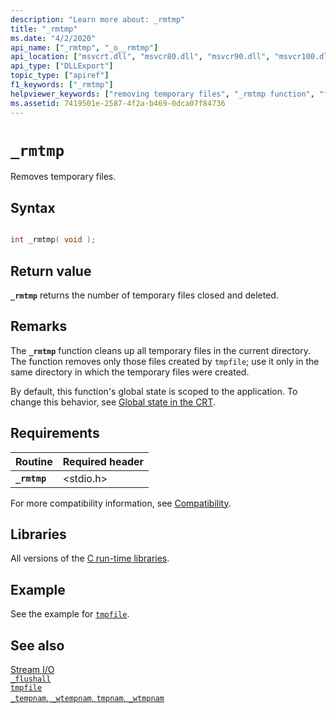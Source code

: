 ```yaml
---
description: "Learn more about: _rmtmp"
title: "_rmtmp"
ms.date: "4/2/2020"
api_name: ["_rmtmp", "_o__rmtmp"]
api_location: ["msvcrt.dll", "msvcr80.dll", "msvcr90.dll", "msvcr100.dll", "msvcr100_clr0400.dll", "msvcr110.dll", "msvcr110_clr0400.dll", "msvcr120.dll", "msvcr120_clr0400.dll", "ucrtbase.dll", "api-ms-win-crt-stdio-l1-1-0.dll", "api-ms-win-crt-private-l1-1-0.dll"]
api_type: ["DLLExport"]
topic_type: ["apiref"]
f1_keywords: ["_rmtmp"]
helpviewer_keywords: ["removing temporary files", "_rmtmp function", "files [C++], temporary", "rmtmp function", "files [C++], removing", "temporary files [C++], removing"]
ms.assetid: 7419501e-2587-4f2a-b469-0dca07f84736
---
```

# `_rmtmp`

Removes temporary files.

## Syntax

```C

int _rmtmp( void );
```

## Return value

**`_rmtmp`** returns the number of temporary files closed and deleted.

## Remarks

The **`_rmtmp`** function cleans up all temporary files in the current directory. The function removes only those files created by `tmpfile`; use it only in the same directory in which the temporary files were created.

By default, this function's global state is scoped to the application. To change this behavior, see [Global state in the CRT](../global-state.md).

## Requirements

| Routine | Required header |
|---|---|
| **`_rmtmp`** | \<stdio.h> |

For more compatibility information, see [Compatibility](../compatibility.md).

## Libraries

All versions of the [C run-time libraries](../crt-library-features.md).

## Example

See the example for [`tmpfile`](tmpfile.md).

## See also

[Stream I/O](../stream-i-o.md)\
[`_flushall`](flushall.md)\
[`tmpfile`](tmpfile.md)\
[`_tempnam`, `_wtempnam`, `tmpnam`, `_wtmpnam`](tempnam-wtempnam-tmpnam-wtmpnam.md)
